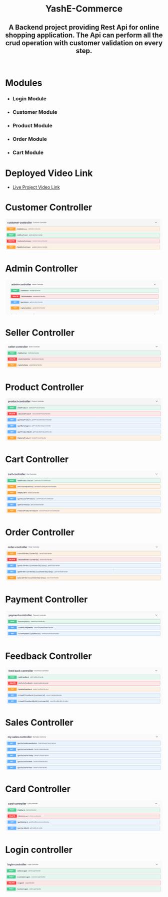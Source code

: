 <h1 align="center">YashE-Commerce</h1>
<h2 align="center">A Backend project providing Rest Api for online shopping application. The Api can perform all the crud operation with customer validation on every step.</h2>
<br>
<h1>Modules</h1>
<ul>
<li><h3>Login Module</h3></li>
  <li><h3>Customer Module</h3></li>
  <li><h3>Product Module</h3></li>
  <li><h3>Order Module</h3></li>
  <li><h3>Cart Module</h3></li>
</ul>
<h1>Deployed Video Link</h1>
<ul><li><a target="_blank" href="https://drive.google.com/file/d/17o2alq8DNX1q7yQvpWKVQwQ5uvEYu7OQ/view?usp=sharing">Live Project Video Link</a></li></ul>

# Customer Controller

<img src="./controllers/customer.png" />

# Admin Controller

<img src="./controllers/admin.png" />

# Seller Controller

<img src="./controllers/seller.png" />

# Product Controller

<img src="./controllers/product.png" />

# Cart Controller

<img src="./controllers/cart.png" />

# Order Controller

<img src="./controllers/order.png" />

# Payment Controller

<img src="./controllers/payment.png" />

# Feedback Controller

<img src="./controllers/feedback.png" />

# Sales Controller

<img src="./controllers/sales.png" />

# Card Controller

<img src="./controllers/card.png" />

# Login controller

<img src="./controllers/login.png" />
